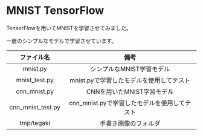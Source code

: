 MNIST TensorFlow
================

TensorFlowを用いてMNISTを学習させてみました。  
  
一層のシンプルなモデルで学習させています。

| ファイル名 | 備考 |
|:----------:|:----:|
|mnist.py    |シンプルなMNIST学習モデル|
|mnist\_test.py|mnist.pyで学習したモデルを使用してテスト|
|cnn\_mnist.py|CNNを用いたMNIST学習モデル|
|cnn\_mnist\_test.py|cnn\_mnist.pyで学習したモデルを使用してテスト|
|tmp/tegaki  |手書き画像のフォルダ|


